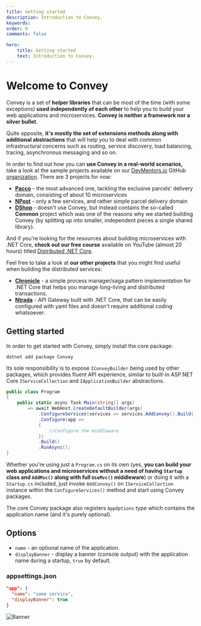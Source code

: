 ```yaml
---
title: Getting started
description: Introduction to Convey.
keywords:
order: 0
comments: false

hero:
    title: Getting started
    text: Introduction to Convey.
---
```


# Welcome to Convey

Convey is a set of **helper libraries** that can be most of the time (with some exceptions) **used independently of each other** to help you to build your web applications and microservices. **Convey is neither a framework nor a silver bullet**. 

Quite opposite, **it's mostly the set of extensions methods along with additional abstractions** that will help you to deal with common infrastructural concerns such as routing, service discovery, load balancing, tracing, asynchronous messaging and so on.

In order to find out how you can **use Convey in a real-world scenarios,** take a look at the sample projects available on our [DevMentors.io](https://devmentors.io) GitHub [organization](https://github.com/devmentors). There are 3 projects for now: 

* **[Pacco](https://github.com/devmentors/Pacco)** - the most advanced one, tackling the exclusive parcels' delivery domain, consisting of about 10 microservices
* **[NPost](https://github.com/devmentors/NPost)** - only a few services, and rather simple parcel delivery domain 
* **[DShop](https://github.com/devmentors/DNC-DShop)** - doesn't use Convey, but instead contains the so-called **Common** project which was one of the reasons why we started building Convey (by splitting up into smaller, independent pieces a single shared library).

And if you're looking for the resources about building microservices with .NET Core, **check out our free course** available on YouTube (almost 20 hours) titled [Distributed .NET Core](https://devmentors.io/distributed-net-core).

Feel free to take a look at **our other projects** that you might find useful when building the distributed services:

* **[Chronicle](https://github.com/chronicle-stack/chronicle)** - a simple process manager/saga pattern implementation for .NET Core that helps you manage long-living and distributed transactions.
* **[Ntrada](https://github.com/Ntrada/Ntrada)** - API Gateway built with .NET Core, that can be easily configured with yaml files and doesn't require additional coding whatsoever.

## Getting started

In order to get started with Convey, simply install the core package:

`dotnet add package Convey`

Its sole responsibility is to expose `IConveyBuilder` being used by other packages, which provides fluent API experience, similar to built-in ASP.NET Core `IServiceCollection` and `IApplicationBuilder` abstractions.

```csharp
public class Program
{
    public static async Task Main(string[] args)
        => await WebHost.CreateDefaultBuilder(args)
            .ConfigureServices(services => services.AddConvey().Build())
            .Configure(app =>
            {
                //Configure the middleware
            })
            .Build()
            .RunAsync();
}
```

Whether you're using just a `Program.cs` on its own (yes, **you can build your web applications and microservices without a need of having `Startup` class and `AddMvc()` along with full `UseMvc()` middleware**) or doing it with a `Startup.cs` included, just invoke `AddConvey()` on `IServiceCollection` instance within the `ConfigureServices()` method and start using Convey packages.

The core Convey package also registers `AppOptions` type which contains the application name (and it's purely optional).

## Options
* `name` - an optional name of the application.
* `displayBanner` - display a banner (console output) with the application name during a startup, `true` by default.

### appsettings.json

```json
"app": {
  "name": "some service",
  "displayBanner": true
}
```

![](/img/banner.png "Banner")